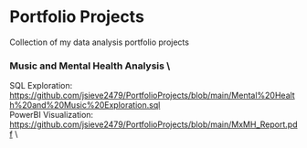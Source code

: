 # Portfolio Projects
Collection of my data analysis portfolio projects

### Music and Mental Health Analysis \
SQL Exploration: https://github.com/jsieve2479/PortfolioProjects/blob/main/Mental%20Health%20and%20Music%20Exploration.sql \
PowerBI Visualization: https://github.com/jsieve2479/PortfolioProjects/blob/main/MxMH_Report.pdf \
